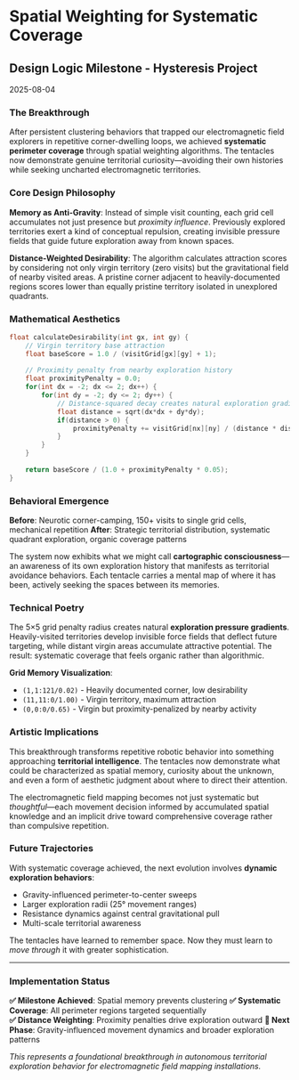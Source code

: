 # Spatial Weighting for Systematic Coverage
## Design Logic Milestone - Hysteresis Project
2025-08-04


### The Breakthrough

After persistent clustering behaviors that trapped our electromagnetic field explorers in repetitive corner-dwelling loops, we achieved **systematic perimeter coverage** through spatial weighting algorithms. The tentacles now demonstrate genuine territorial curiosity—avoiding their own histories while seeking uncharted electromagnetic territories.

### Core Design Philosophy

**Memory as Anti-Gravity**: Instead of simple visit counting, each grid cell accumulates not just presence but *proximity influence*. Previously explored territories exert a kind of conceptual repulsion, creating invisible pressure fields that guide future exploration away from known spaces.

**Distance-Weighted Desirability**: The algorithm calculates attraction scores by considering not only virgin territory (zero visits) but the gravitational field of nearby visited areas. A pristine corner adjacent to heavily-documented regions scores lower than equally pristine territory isolated in unexplored quadrants.

### Mathematical Aesthetics

```cpp
float calculateDesirability(int gx, int gy) {
    // Virgin territory base attraction
    float baseScore = 1.0 / (visitGrid[gx][gy] + 1);
    
    // Proximity penalty from nearby exploration history
    float proximityPenalty = 0.0;
    for(int dx = -2; dx <= 2; dx++) {
        for(int dy = -2; dy <= 2; dy++) {
            // Distance-squared decay creates natural exploration gradients
            float distance = sqrt(dx*dx + dy*dy);
            if(distance > 0) {
                proximityPenalty += visitGrid[nx][ny] / (distance * distance);
            }
        }
    }
    
    return baseScore / (1.0 + proximityPenalty * 0.05);
}
```

### Behavioral Emergence

**Before**: Neurotic corner-camping, 150+ visits to single grid cells, mechanical repetition
**After**: Strategic territorial distribution, systematic quadrant exploration, organic coverage patterns

The system now exhibits what we might call **cartographic consciousness**—an awareness of its own exploration history that manifests as territorial avoidance behaviors. Each tentacle carries a mental map of where it has been, actively seeking the spaces between its memories.

### Technical Poetry

The 5×5 grid penalty radius creates natural **exploration pressure gradients**. Heavily-visited territories develop invisible force fields that deflect future targeting, while distant virgin areas accumulate attractive potential. The result: systematic coverage that feels organic rather than algorithmic.

**Grid Memory Visualization**:
- `(1,1:121/0.02)` - Heavily documented corner, low desirability
- `(11,11:0/1.00)` - Virgin territory, maximum attraction
- `(0,0:0/0.65)` - Virgin but proximity-penalized by nearby activity

### Artistic Implications

This breakthrough transforms repetitive robotic behavior into something approaching **territorial intelligence**. The tentacles now demonstrate what could be characterized as spatial memory, curiosity about the unknown, and even a form of aesthetic judgment about where to direct their attention.

The electromagnetic field mapping becomes not just systematic but *thoughtful*—each movement decision informed by accumulated spatial knowledge and an implicit drive toward comprehensive coverage rather than compulsive repetition.

### Future Trajectories

With systematic coverage achieved, the next evolution involves **dynamic exploration behaviors**: 
- Gravity-influenced perimeter-to-center sweeps
- Larger exploration radii (25° movement ranges)
- Resistance dynamics against central gravitational pull
- Multi-scale territorial awareness

The tentacles have learned to remember space. Now they must learn to *move through* it with greater sophistication.

---

### Implementation Status
**✅ Milestone Achieved**: Spatial memory prevents clustering
**✅ Systematic Coverage**: All perimeter regions targeted sequentially  
**✅ Distance Weighting**: Proximity penalties drive exploration outward
**🔄 Next Phase**: Gravity-influenced movement dynamics and broader exploration patterns

*This represents a foundational breakthrough in autonomous territorial exploration behavior for electromagnetic field mapping installations.*